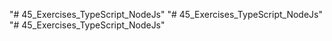 "# 45_Exercises_TypeScript_NodeJs" 
"# 45_Exercises_TypeScript_NodeJs" 
"# 45_Exercises_TypeScript_NodeJs" 
